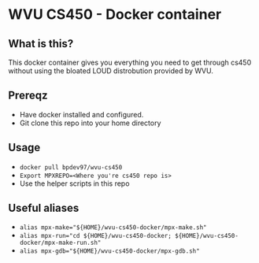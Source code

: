 # WVU CS450 - Docker container

## What is this?
This docker container gives you everything you need to get through cs450 without using the bloated LOUD distrobution provided by WVU.

## Prereqz
* Have docker installed and configured.
* Git clone this repo into your home directory

## Usage
* `docker pull bpdev97/wvu-cs450`
* `Export MPXREPO=<Where you're cs450 repo is>`
* Use the helper scripts in this repo

## Useful aliases
* `alias mpx-make="${HOME}/wvu-cs450-docker/mpx-make.sh"`
* `alias mpx-run="cd ${HOME}/wvu-cs450-docker; ${HOME}/wvu-cs450-docker/mpx-make-run.sh"`
* `alias mpx-gdb="${HOME}/wvu-cs450-docker/mpx-gdb.sh"`
